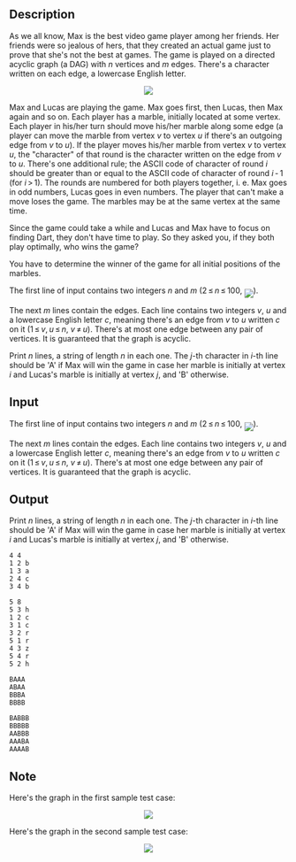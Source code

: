 ## Description

<div><p>As we all know, Max is the best video game player among her friends. Her friends were so jealous of hers, that they created an actual game just to prove that she's not the best at games. The game is played on a directed acyclic graph (a DAG) with <span class="tex-span"><i>n</i></span> vertices and <span class="tex-span"><i>m</i></span> edges. There's a character written on each edge, a lowercase English letter.</p><center> <img class="tex-graphics" src="file://v1ZgqJFB.png" style="max-width: 100.0%;max-height: 100.0%;"> </center><p>Max and Lucas are playing the game. Max goes first, then Lucas, then Max again and so on. Each player has a marble, initially located at some vertex. Each player in his/her turn should move his/her marble along some edge (a player can move the marble from vertex <span class="tex-span"><i>v</i></span> to vertex <span class="tex-span"><i>u</i></span> if there's an outgoing edge from <span class="tex-span"><i>v</i></span> to <span class="tex-span"><i>u</i></span>). If the player moves his/her marble from vertex <span class="tex-span"><i>v</i></span> to vertex <span class="tex-span"><i>u</i></span>, the "character" of that round is the character written on the edge from <span class="tex-span"><i>v</i></span> to <span class="tex-span"><i>u</i></span>. There's one additional rule; the ASCII code of character of round <span class="tex-span"><i>i</i></span> should be <span class="tex-font-style-bf">greater than or equal</span> to the ASCII code of character of round <span class="tex-span"><i>i</i> - 1</span> (for <span class="tex-span"><i>i</i> &gt; 1</span>). The rounds are numbered for both players together, i.&nbsp;e. Max goes in odd numbers, Lucas goes in even numbers. The player that can't make a move loses the game. The marbles may be at the same vertex at the same time.</p><p>Since the game could take a while and Lucas and Max have to focus on finding Dart, they don't have time to play. So they asked you, if they both play optimally, who wins the game?</p><p>You have to determine the winner of the game for all initial positions of the marbles.</p></div><div class="input-specification"><p>The first line of input contains two integers <span class="tex-span"><i>n</i></span> and <span class="tex-span"><i>m</i></span> (<span class="tex-span">2 ≤ <i>n</i> ≤ 100</span>, <img align="middle" class="tex-formula" src="file://SLaCsSZd.png" style="max-width: 100.0%;max-height: 100.0%;">).</p><p>The next <span class="tex-span"><i>m</i></span> lines contain the edges. Each line contains two integers <span class="tex-span"><i>v</i></span>, <span class="tex-span"><i>u</i></span> and a lowercase English letter <span class="tex-span"><i>c</i></span>, meaning there's an edge from <span class="tex-span"><i>v</i></span> to <span class="tex-span"><i>u</i></span> written <span class="tex-span"><i>c</i></span> on it (<span class="tex-span">1 ≤ <i>v</i>, <i>u</i> ≤ <i>n</i></span>, <span class="tex-span"><i>v</i> ≠ <i>u</i></span>). There's at most one edge between any pair of vertices. It is guaranteed that the graph is acyclic.</p></div><div class="output-specification"><p>Print <span class="tex-span"><i>n</i></span> lines, a string of length <span class="tex-span"><i>n</i></span> in each one. The <span class="tex-span"><i>j</i></span>-th character in <span class="tex-span"><i>i</i></span>-th line should be 'A' if Max will win the game in case her marble is initially at vertex <span class="tex-span"><i>i</i></span> and Lucas's marble is initially at vertex <span class="tex-span"><i>j</i></span>, and 'B' otherwise.</p></div>

## Input

<p>The first line of input contains two integers <span class="tex-span"><i>n</i></span> and <span class="tex-span"><i>m</i></span> (<span class="tex-span">2 ≤ <i>n</i> ≤ 100</span>, <img align="middle" class="tex-formula" src="file://SLaCsSZd.png" style="max-width: 100.0%;max-height: 100.0%;">).</p><p>The next <span class="tex-span"><i>m</i></span> lines contain the edges. Each line contains two integers <span class="tex-span"><i>v</i></span>, <span class="tex-span"><i>u</i></span> and a lowercase English letter <span class="tex-span"><i>c</i></span>, meaning there's an edge from <span class="tex-span"><i>v</i></span> to <span class="tex-span"><i>u</i></span> written <span class="tex-span"><i>c</i></span> on it (<span class="tex-span">1 ≤ <i>v</i>, <i>u</i> ≤ <i>n</i></span>, <span class="tex-span"><i>v</i> ≠ <i>u</i></span>). There's at most one edge between any pair of vertices. It is guaranteed that the graph is acyclic.</p>

## Output

<p>Print <span class="tex-span"><i>n</i></span> lines, a string of length <span class="tex-span"><i>n</i></span> in each one. The <span class="tex-span"><i>j</i></span>-th character in <span class="tex-span"><i>i</i></span>-th line should be 'A' if Max will win the game in case her marble is initially at vertex <span class="tex-span"><i>i</i></span> and Lucas's marble is initially at vertex <span class="tex-span"><i>j</i></span>, and 'B' otherwise.</p>





```input1
4 4
1 2 b
1 3 a
2 4 c
3 4 b

```




```input2
5 8
5 3 h
1 2 c
3 1 c
3 2 r
5 1 r
4 3 z
5 4 r
5 2 h

```




```output1
BAAA
ABAA
BBBA
BBBB

```




```output2
BABBB
BBBBB
AABBB
AAABA
AAAAB

```



## Note

<p>Here's the graph in the first sample test case:</p><center> <img class="tex-graphics" src="file://gqXFGPW1.png" style="max-width: 100.0%;max-height: 100.0%;"> </center><p>Here's the graph in the second sample test case:</p><center> <img class="tex-graphics" src="file://q6EtimgD.png" style="max-width: 100.0%;max-height: 100.0%;"> </center>
